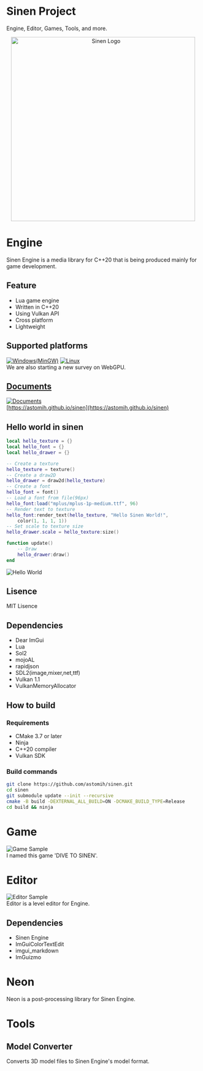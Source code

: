 # Sinen Project 
Engine, Editor, Games, Tools, and more.
<p align="center"><a href="https://astomih.github.io/sinen"><img src="https://raw.githubusercontent.com/astomih/sinen/main/logo/logo_bg_white.png" width="480" alt="Sinen Logo"></a></p>  

# Engine
Sinen Engine is a media library for C++20 that is being produced mainly for game development.  

## Feature
- Lua game engine
- Written in C++20
- Using Vulkan API
- Cross platform
- Lightweight

## Supported platforms
[![Windows(MinGW)](https://github.com/astomih/sinen/actions/workflows/mingw.yml/badge.svg)](https://github.com/astomih/sinen/actions/workflows/mingw.yml)
[![Linux](https://github.com/astomih/sinen/actions/workflows/linux.yml/badge.svg)](https://github.com/astomih/sinen/actions/workflows/linux.yml)  
We are also starting a new survey on WebGPU.
## [Documents](https://astomih.github.io/sinen)
[![Documents](https://github.com/astomih/sinen/actions/workflows/documents.yml/badge.svg)](https://github.com/astomih/sinen/actions/workflows/documents.yml)  
[https://astomih.github.io/sinen](https://astomih.github.io/sinen)  

## Hello world in sinen
``` lua
local hello_texture = {}
local hello_font = {}
local hello_drawer = {}

-- Create a texture
hello_texture = texture()
-- Create a draw2D
hello_drawer = draw2d(hello_texture)
-- Create a font
hello_font = font()
-- Load a font from file(96px)
hello_font:load("mplus/mplus-1p-medium.ttf", 96)
-- Render text to texture
hello_font:render_text(hello_texture, "Hello Sinen World!",
    color(1, 1, 1, 1))
-- Set scale to texture size
hello_drawer.scale = hello_texture:size()

function update()
    -- Draw
    hello_drawer:draw()
end

```
![Hello World](https://raw.githubusercontent.com/astomih/sinen/main/docs/image/hello_world.png)
## Lisence
 MIT Lisence

## Dependencies 
- Dear ImGui
- Lua
- Sol2
- mojoAL
- rapidjson
- SDL2(image,mixer,net,ttf)
- Vulkan 1.1
- VulkanMemoryAllocator

## How to build
### Requirements
- CMake 3.7 or later
- Ninja
- C++20 compiler
- Vulkan SDK
### Build commands
``` bash
git clone https://github.com/astomih/sinen.git
cd sinen
git submodule update --init --recursive
cmake -B build -DEXTERNAL_ALL_BUILD=ON -DCMAKE_BUILD_TYPE=Release
cd build && ninja
```


# Game
![Game Sample](https://raw.githubusercontent.com/astomih/sinen/main/docs/image/game_sample.png)  
I named this game 'DIVE TO SINEN'.  

# Editor
![Editor Sample](https://raw.githubusercontent.com/astomih/sinen/main/docs/image/editor_sample.png)  
Editor is a level editor for Engine.  
## Dependencies
- Sinen Engine
- ImGuiColorTextEdit
- imgui_markdown
- ImGuizmo

# Neon
Neon is a post-processing library for Sinen Engine.  

# Tools
## Model Converter
Converts 3D model files to Sinen Engine's model format.